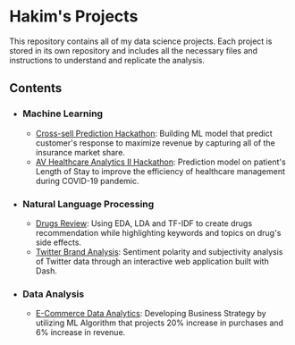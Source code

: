 # Hakim's Projects

This repository contains all of my data science projects. Each project is stored in its own repository and includes all the necessary files and instructions to understand and replicate the analysis.

## Contents

* ### Machine Learning
  * [Cross-sell Prediction Hackathon](https://github.com/kimichiaveli/Health_Insurance_Cross_Sell/): Building ML model that predict customer's response to maximize revenue by capturing all of the insurance market share.
  * [AV Healthcare Analytics II Hackathon](https://github.com/kimichiaveli/AV-Healthcare-Analytics-II-Project/): Prediction model on patient's Length of Stay to improve the efficiency of healthcare management during COVID-19 pandemic.
* ### Natural Language Processing
  * [Drugs Review](https://github.com/kimichiaveli/Drugs-Review): Using EDA, LDA and TF-IDF to create drugs recommendation while highlighting keywords and topics on drug's side effects.
  * [Twitter Brand Analysis](https://github.com/kimichiaveli/Tweets-Brand-Analysis): Sentiment polarity and subjectivity analysis of Twitter data through an interactive web application built with Dash.
* ### Data Analysis
  * [E-Commerce Data Analytics](https://github.com/kimichiaveli/E-Commerce-Data-Analytics/): Developing Business Strategy by utilizing ML Algorithm that projects 20% increase in purchases and 6% increase in revenue.
